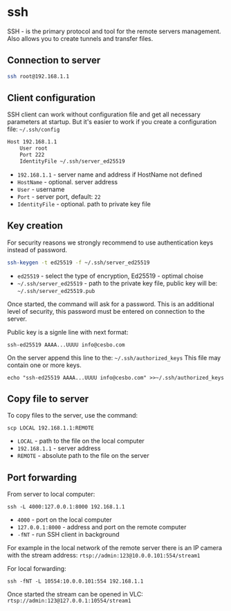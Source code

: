 # ssh

SSH - is the primary protocol and tool for the remote servers management.
Also allows you to create tunnels and transfer files.

## Connection to server

```sh
ssh root@192.168.1.1
```

## Client configuration

SSH client can work without configuration file and get all necessary parameters at startup.
But it's easier to work if you create a configuration file: `~/.ssh/config`

```sh
Host 192.168.1.1
    User root
    Port 222
    IdentityFile ~/.ssh/server_ed25519
```

- `192.168.1.1` - server name and address if HostName not defined
- `HostName` - optional. server address
- `User` - username
- `Port` - server port, default: `22`
- `IdentityFile` - optional. path to private key file

## Key creation

For security reasons we strongly recommend to use authentication keys instead of password.

```sh
ssh-keygen -t ed25519 -f ~/.ssh/server_ed25519
```

- `ed25519` - select the type of encryption, Ed25519 - optimal choise
- `~/.ssh/server_ed25519` - path to the private key file, public key will be: `~/.ssh/server_ed25519.pub`

Once started, the command will ask for a password. This is an additional level of security,
this password must be entered on connection to the server.

Public key is a signle line with next format:

```
ssh-ed25519 AAAA...UUUU info@cesbo.com
```

On the server append this line to the: `~/.ssh/authorized_keys` This file may contain one or more keys.

```
echo "ssh-ed25519 AAAA...UUUU info@cesbo.com" >>~/.ssh/authorized_keys
```

## Copy file to server

To copy files to the server, use the command:

```
scp LOCAL 192.168.1.1:REMOTE
```

- `LOCAL` - path to the file on the local computer
- `192.168.1.1` - server address
- `REMOTE` - absolute path to the file on the server

## Port forwarding

From server to local computer:

```
ssh -L 4000:127.0.0.1:8000 192.168.1.1
```

- `4000` - port on the local computer
- `127.0.0.1:8000` - address and port on the remote computer
- `-fNT` - run SSH client in background

For example in the local network of the remote server there is an IP camera with the stream address: `rtsp://admin:123@10.0.0.101:554/stream1`

For local forwarding:

```
ssh -fNT -L 10554:10.0.0.101:554 192.168.1.1
```

Once started the stream can be opened in VLC: `rtsp://admin:123@127.0.0.1:10554/stream1`
